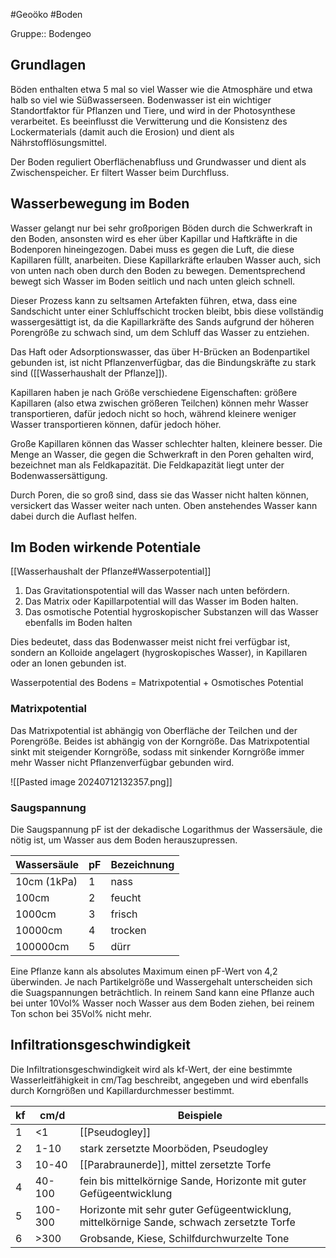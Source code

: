 #Geoöko #Boden

Gruppe:: Bodengeo

## Grundlagen

Böden enthalten etwa 5 mal so viel Wasser wie die Atmosphäre und etwa halb so viel wie Süßwasserseen. Bodenwasser ist ein wichtiger Standortfaktor für Pflanzen und Tiere, und wird in der Photosynthese verarbeitet. Es beeinflusst die Verwitterung und die Konsistenz des Lockermaterials (damit auch die Erosion) und dient als Nährstofflösungsmittel.

Der Boden reguliert Oberflächenabfluss und Grundwasser und dient als Zwischenspeicher. Er filtert Wasser beim Durchfluss.

## Wasserbewegung im Boden

Wasser gelangt nur bei sehr großporigen Böden durch die Schwerkraft in den Boden, ansonsten wird es eher über Kapillar und Haftkräfte in die Bodenporen hineingezogen. Dabei muss es gegen die Luft, die diese Kapillaren füllt, anarbeiten. Diese Kapillarkräfte erlauben Wasser auch, sich von unten nach oben durch den Boden zu bewegen. Dementsprechend bewegt sich Wasser im Boden seitlich und nach unten gleich schnell.

Dieser Prozess kann zu seltsamen Artefakten führen, etwa, dass eine Sandschicht unter einer Schluffschicht trocken bleibt, bbis diese vollständig wassergesättigt ist, da die Kapillarkräfte des Sands aufgrund der höheren Porengröße zu schwach sind, um dem Schluff das Wasser zu entziehen.

Das Haft oder Adsorptionswasser, das über H-Brücken an Bodenpartikel gebunden ist, ist nicht Pflanzenverfügbar, das die Bindungskräfte zu stark sind ([[Wasserhaushalt der Pflanze]]).

Kapillaren haben je nach Größe verschiedene Eigenschaften: größere Kapillaren (also etwa zwischen größeren Teilchen) können mehr Wasser transportieren, dafür jedoch nicht so hoch, während kleinere weniger Wasser transportieren können, dafür jedoch höher.

Große Kapillaren können das Wasser schlechter halten, kleinere besser. Die Menge an Wasser, die gegen die Schwerkraft in den Poren gehalten wird, bezeichnet man als Feldkapazität. Die Feldkapazität liegt unter der Bodenwassersättigung.

Durch Poren, die so groß sind, dass sie das Wasser nicht halten können, versickert das Wasser weiter nach unten. Oben anstehendes Wasser kann dabei durch die Auflast helfen.

## Im Boden wirkende Potentiale

[[Wasserhaushalt der Pflanze#Wasserpotential]]

1. Das Gravitationspotential will das Wasser nach unten befördern.
2. Das Matrix oder Kapillarpotential will das Wasser im Boden halten.
3. Das osmotische Potential hygroskopischer Substanzen will das Wasser ebenfalls im Boden halten

Dies bedeutet, dass das Bodenwasser meist nicht frei verfügbar ist, sondern an Kolloide angelagert (hygroskopisches Wasser), in Kapillaren oder an Ionen gebunden ist.

Wasserpotential des Bodens = Matrixpotential + Osmotisches Potential

### Matrixpotential

Das Matrixpotential ist abhängig von Oberfläche der Teilchen und der Porengröße. Beides ist abhängig von der Korngröße. Das Matrixpotential sinkt mit steigender Korngröße, sodass mit sinkender Korngröße immer mehr Wasser nicht Pflanzenverfügbar gebunden wird.

![[Pasted image 20240712132357.png]]

### Saugspannung

Die Saugspannung pF ist der dekadische Logarithmus der Wassersäule, die nötig ist, um Wasser aus dem Boden herauszupressen. 


| Wassersäule | pF  | Bezeichnung |
| ----------- | --- | ----------- |
| 10cm (1kPa) | 1   | nass        |
| 100cm       | 2   | feucht      |
| 1000cm      | 3   | frisch      |
| 10000cm     | 4   | trocken     |
| 100000cm    | 5   | dürr        |

Eine Pflanze kann als absolutes Maximum einen pF-Wert von 4,2 überwinden. Je nach Partikelgröße und Wassergehalt unterscheiden sich die Suagspannungen beträchtlich. In reinem Sand kann eine Pflanze auch bei unter 10Vol% Wasser noch Wasser aus dem Boden ziehen, bei reinem Ton schon bei 35Vol% nicht mehr.

## Infiltrationsgeschwindigkeit

Die Infiltrationsgeschwindigkeit wird als kf-Wert, der eine bestimmte Wasserleitfähigkeit in cm/Tag beschreibt,  angegeben und wird ebenfalls durch Korngrößen und Kapillardurchmesser bestimmt.


| kf  | cm/d    | Beispiele                                                                                |
| --- | ------- | ---------------------------------------------------------------------------------------- |
| 1   | <1      | [[Pseudogley]]                                                                           |
| 2   | 1-10    | stark zersetzte Moorböden, Pseudogley                                                    |
| 3   | 10-40   | [[Parabraunerde]], mittel zersetzte Torfe                                                |
| 4   | 40-100  | fein bis mittelkörnige Sande, Horizonte mit guter Gefügeentwicklung                      |
| 5   | 100-300 | Horizonte mit sehr guter Gefügeentwicklung, mittelkörnige Sande, schwach zersetzte Torfe |
| 6   | >300    | Grobsande, Kiese, Schilfdurchwurzelte Tone                                                                                         |
